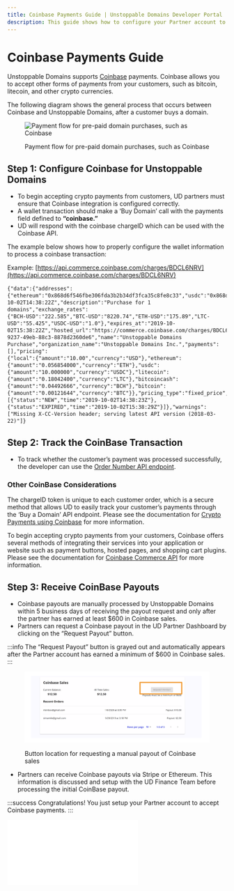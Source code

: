 ```yaml
---
title: Coinbase Payments Guide | Unstoppable Domains Developer Portal
description: This guide shows how to configure your Partner account to accept Coinbase payments. Payout information can be tracked in the UD Partner Dashboard.
---
```


# Coinbase Payments Guide

Unstoppable Domains supports [Coinbase](https://developers.coinbase.com) payments. Coinbase allows you to accept other forms of payments from your customers, such as bitcoin, litecoin, and other crypto currencies.

The following diagram shows the general process that occurs between Coinbase and Unstoppable Domains, after a customer buys a domain.

<figure>

![Payment flow for pre-paid domain purchases, such as Coinbase](/images/paid-domains-claiming-prepayment.png '#width=80%;')

<figcaption>Payment flow for pre-paid domain purchases, such as Coinbase</figcaption>
</figure>

## Step 1: Configure Coinbase for Unstoppable Domains

* To begin accepting crypto payments from customers, UD partners must ensure that Coinbase integration is configured correctly.
* A wallet transaction should make a ‘Buy Domain’ call with the payments field defined to **“coinbase.”**
* UD will respond with the coinbase chargeID which can be used with the Coinbase API.

The example below shows how to properly configure the wallet information to process a coinbase transaction:

Example: [https://api.commerce.coinbase.com/charges/BDCL6NRV](https://api.commerce.coinbase.com/charges/BDCL6NRV)

```
{"data":{"addresses":
{"ethereum":"0x868d6f546fbe306fda3b2b34df3fca35c8fe8c33","usdc":"0x868d6f546fbe306fda3b2b34df3fca35c8fe8c33","litecoin":"LhqK9aSgGYZQGKHZ93GEetQzZozpq5SQSG","bitcoincash":"qr3u0efzpz9nkg5u8acc2e24n496jcd57c8t0ljmdf","bitcoin":"17xbgqD9yhUwovkNTwffqd7UcejDjYfsp7"},"code":"BDCL6NRV","created_at":"2019-10-02T14:38:22Z","description":"Purchase for 1 domains","exchange_rates":
{"BCH-USD":"222.585","BTC-USD":"8220.74","ETH-USD":"175.89","LTC-USD":"55.425","USDC-USD":"1.0"},"expires_at":"2019-10-02T15:38:22Z","hosted_url":"https://commerce.coinbase.com/charges/BDCL6NRV","id":"cff51903-9237-49eb-88c3-8878d2360de6","name":"Unstoppable Domains Purchase","organization_name":"Unstoppable Domains Inc.","payments":[],"pricing":
{"local":{"amount":"10.00","currency":"USD"},"ethereum":{"amount":"0.056854000","currency":"ETH"},"usdc":{"amount":"10.000000","currency":"USDC"},"litecoin":{"amount":"0.18042400","currency":"LTC"},"bitcoincash":{"amount":"0.04492666","currency":"BCH"},"bitcoin":{"amount":"0.00121644","currency":"BTC"}},"pricing_type":"fixed_price","resource":"charge","support_email":"support@unstoppabledomains.com","timeline":
[{"status":"NEW","time":"2019-10-02T14:38:23Z"},{"status":"EXPIRED","time":"2019-10-02T15:38:29Z"}]},"warnings":["Missing X-CC-Version header; serving latest API version (2018-03-22)"]}
```

## Step 2: Track the CoinBase Transaction

* To track whether the customer’s payment was processed successfully, the developer can use the [Order Number API endpoint](../partner-api-endpoints.md).

### Other CoinBase Considerations

The chargeID token is unique to each customer order, which is a secure method that allows UD to easily track your customer’s payments through the ‘Buy a Domain’ API endpoint. Please see the documentation for [Crypto Payments using Coinbase](https://commerce.coinbase.com/docs/#cryptocurrency-payments) for more information.

To begin accepting crypto payments from your customers, Coinbase offers several methods of integrating their services into your application or website such as payment buttons, hosted pages, and shopping cart plugins. Please see the documentation for [Coinbase Commerce API](https://commerce.coinbase.com/docs/#not-a-developer) for more information.

## Step 3: Receive CoinBase Payouts

* Coinbase payouts are manually processed by Unstoppable Domains within 5 business days of receiving the payout request and only after the partner has earned at least $600 in Coinbase sales.
* Partners can request a Coinbase payout in the UD Partner Dashboard by clicking on the “Request Payout” button.

:::info
The “Request Payout” button is grayed out and automatically appears after the Partner account has earned a minimum of $600 in Coinbase sales.
:::

<figure>

![Button location for requesting a manual payout of Coinbase sales](/images/screen-shot-2021-07-12-at-3.12.14-pm.png '#width=80%;')

<figcaption>Button location for requesting a manual payout of Coinbase sales</figcaption>
</figure>

* Partners can receive Coinbase payouts via Stripe or Ethereum. This information is discussed and setup with the UD Finance Team before processing the initial CoinBase payout.

:::success Congratulations!
You just setup your Partner account to accept Coinbase payments.
:::

<embed src="/snippets/_discord.md" />
